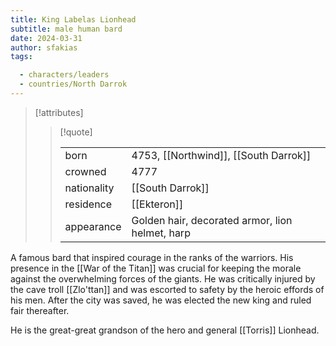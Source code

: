 ```yaml
---
title: King Labelas Lionhead
subtitle: male human bard
date: 2024-03-31
author: sfakias
tags:

  - characters/leaders
  - countries/North Darrok
---
```

> [!attributes]
> 
> > [!quote]
> >
> > | | |
> > | --- | --- |
> > | born | 4753, [[Northwind]], [[South Darrok]] |
> > | crowned | 4777 |
> > | nationality | [[South Darrok]] |
> > | residence | [[Ekteron]] |
> > | appearance | Golden hair, decorated armor, lion helmet, harp |

A famous bard that inspired courage in the ranks of the warriors. His presence in the [[War of the Titan]] was crucial for keeping the morale against the overwhelming forces of the giants. He was critically injured by the cave troll [[Zlo'ttan]] and was escorted to safety by the heroic effords of his men. After the city was saved, he was elected the new king and ruled fair thereafter.

He is the great-great grandson of the hero and general [[Torris]] Lionhead.